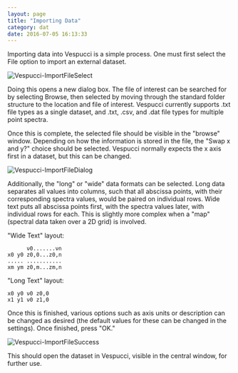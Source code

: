 ```yaml
---
layout: page
title: "Importing Data"
category: dat
date: 2016-07-05 16:13:33
---
```



Importing data into Vespucci is a simple process. One must first select the File option to import an external dataset.

![Vespucci-ImportFileSelect](http://vespucciproject.org/Vespucci-docs/img/ImportFile1.png)

Doing this opens a new dialog box. The file of interest can be searched for by selecting Browse, then selected by moving through the standard folder structure to the location and file of interest. Vespucci currently supports .txt file types as a single dataset, and .txt, .csv, and .dat file types for multiple point spectra.

Once this is complete, the selected file should be visible in the "browse" window. Depending on how the information is stored in the file, the "Swap x and y?" choice should be selected. Vespucci normally expects the x axis first in a dataset, but this can be changed.

![Vespucci-ImportFileDialog](http://vespucciproject.org/Vespucci-docs/img/ImportFile3.png)

Additionally, the "long" or "wide" data formats can be selected. Long data separates all values into columns, such that all abscissa points, with their corresponding spectra values, would be paired on individual rows. Wide text puts all abscissa points first, with the spectra values later, with individual rows for each. This is slightly more complex when a "map" (spectral data taken over a 2D grid) is involved. 

"Wide Text" layout:
```
      ν0.......νn
x0 y0 z0,0...z0,n
..... ...........
xm ym z0,m...zm,n
```
"Long Text" layout:
```
x0 y0 ν0 z0,0
x1 y1 ν0 z1,0
```

Once this is finished, various options such as axis units or description can be changed as desired (the default values for these can be changed in the settings). Once finished, press "OK."

![Vespucci-ImportFileSuccess](http://vespucciproject.org/Vespucci-docs/img/ImportFile4.png)

This should open the dataset in Vespucci, visible in the central window, for further use.
